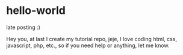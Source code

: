# hello-world
late posting :)

Hey you, at last I create my tutorial repo, jeje, I love coding html, css, javascript, php, etc., so if you need help or anything, let me know.
